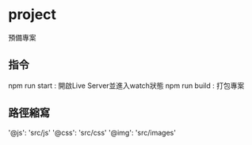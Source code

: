 # project
預備專案

## 指令

npm run start : 開啟Live Server並進入watch狀態
npm run build : 打包專案

## 路徑縮寫

'@js': 'src/js'
'@css': 'src/css'
'@img': 'src/images'